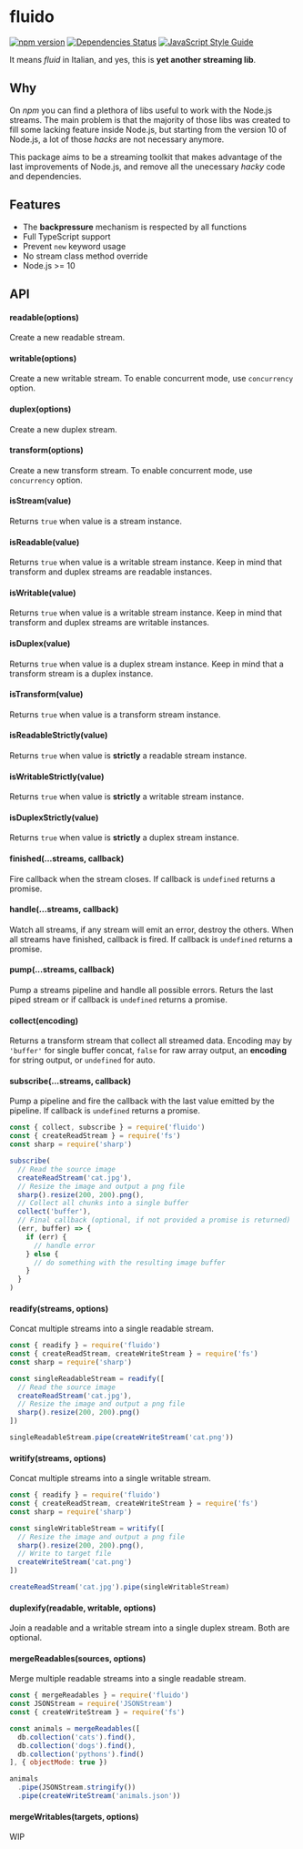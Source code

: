 # fluido

[![npm version](https://badge.fury.io/js/fluido.svg)](https://badge.fury.io/js/fluido) [![Dependencies Status](https://david-dm.org/greguz/fluido.svg)](https://david-dm.org/greguz/fluido.svg) [![JavaScript Style Guide](https://img.shields.io/badge/code_style-standard-brightgreen.svg)](https://standardjs.com)

It means _fluid_ in Italian, and yes, this is **yet another streaming lib**.

## Why

On _npm_ you can find a plethora of libs useful to work with the Node.js streams.
The main problem is that the majority of those libs was created to fill some
lacking feature inside Node.js, but starting from the version 10 of Node.js,
a lot of those _hacks_ are not necessary anymore.

This package aims to be a streaming toolkit that makes advantage of
the last improvements of Node.js, and remove all the unecessary
_hacky_ code and dependencies.

## Features

- The **backpressure** mechanism is respected by all functions
- Full TypeScript support
- Prevent `new` keyword usage
- No stream class method override
- Node.js >= 10

## API

#### readable(options)

Create a new readable stream.

#### writable(options)

Create a new writable stream. To enable concurrent mode, use `concurrency` option.

#### duplex(options)

Create a new duplex stream.

#### transform(options)

Create a new transform stream. To enable concurrent mode, use `concurrency` option.

#### isStream(value)

Returns `true` when value is a stream instance.

#### isReadable(value)

Returns `true` when value is a writable stream instance.
Keep in mind that transform and duplex streams are readable instances.

#### isWritable(value)

Returns `true` when value is a writable stream instance.
Keep in mind that transform and duplex streams are writable instances.

#### isDuplex(value)

Returns `true` when value is a duplex stream instance.
Keep in mind that a transform stream is a duplex instance.

#### isTransform(value)

Returns `true` when value is a transform stream instance.

#### isReadableStrictly(value)

Returns `true` when value is **strictly** a readable stream instance.

#### isWritableStrictly(value)

Returns `true` when value is **strictly** a writable stream instance.

#### isDuplexStrictly(value)

Returns `true` when value is **strictly** a duplex stream instance.

#### finished(...streams, callback)

Fire callback when the stream closes.
If callback is `undefined` returns a promise.

#### handle(...streams, callback)

Watch all streams, if any stream will emit an error, destroy the others.
When all streams have finished, callback is fired.
If callback is `undefined` returns a promise.

#### pump(...streams, callback)

Pump a streams pipeline and handle all possible errors.
Returs the last piped stream or if callback is `undefined`
returns a promise.

#### collect(encoding)

Returns a transform stream that collect all streamed data.
Encoding may by `'buffer'` for single buffer concat, `false` for raw array output, an **encoding** for string output, or `undefined` for auto.

#### subscribe(...streams, callback)

Pump a pipeline and fire the callback with the last value emitted by the pipeline.
If callback is `undefined` returns a promise.

```javascript
const { collect, subscribe } = require('fluido')
const { createReadStream } = require('fs')
const sharp = require('sharp')

subscribe(
  // Read the source image
  createReadStream('cat.jpg'),
  // Resize the image and output a png file
  sharp().resize(200, 200).png(),
  // Collect all chunks into a single buffer
  collect('buffer'),
  // Final callback (optional, if not provided a promise is returned)
  (err, buffer) => {
    if (err) {
      // handle error
    } else {
      // do something with the resulting image buffer
    }
  }
)
```

#### readify(streams, options)

Concat multiple streams into a single readable stream.

```javascript
const { readify } = require('fluido')
const { createReadStream, createWriteStream } = require('fs')
const sharp = require('sharp')

const singleReadableStream = readify([
  // Read the source image
  createReadStream('cat.jpg'),
  // Resize the image and output a png file
  sharp().resize(200, 200).png()
])

singleReadableStream.pipe(createWriteStream('cat.png'))
```

#### writify(streams, options)

Concat multiple streams into a single writable stream.

```javascript
const { readify } = require('fluido')
const { createReadStream, createWriteStream } = require('fs')
const sharp = require('sharp')

const singleWritableStream = writify([
  // Resize the image and output a png file
  sharp().resize(200, 200).png(),
  // Write to target file
  createWriteStream('cat.png')
])

createReadStream('cat.jpg').pipe(singleWritableStream)
```

#### duplexify(readable, writable, options)

Join a readable and a writable stream into a single duplex stream.
Both are optional.

#### mergeReadables(sources, options)

Merge multiple readable streams into a single readable stream.

```javascript
const { mergeReadables } = require('fluido')
const JSONStream = require('JSONStream')
const { createWriteStream } = require('fs')

const animals = mergeReadables([
  db.collection('cats').find(),
  db.collection('dogs').find(),
  db.collection('pythons').find()
], { objectMode: true })

animals
  .pipe(JSONStream.stringify())
  .pipe(createWriteStream('animals.json'))
```

#### mergeWritables(targets, options)

WIP
